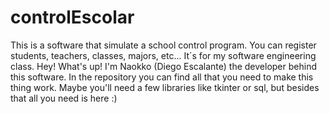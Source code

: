 # controlEscolar
This is a software that simulate a school control program. You can register students, teachers, classes, majors, etc...  It´s for my software engineering class.
Hey! What's up! I'm Naokko (Diego Escalante) the developer behind this software. In the repository you can find all that you need to make this thing work. Maybe you'll need a few libraries like tkinter or sql, but besides that all you need is here :)
